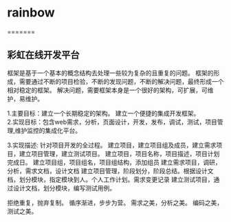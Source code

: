 <h1>rainbow</h1>
=======

彩虹在线开发平台
------------------
 框架是基于一个基本的概念结构去处理一些较为复杂的且重复的问题。
 框架的形成，需要通过不断的项目检验，不断的发现问题，不断的解决问题，最终形成一个相对稳定的框架。
 解决问题，需要框架本身是一个很好的架构，可扩展，可维护，易维护。
 
1.主要目标：建立一个长期稳定的架构。
            建立一个便捷的集成开发框架。      
2.实现目标：包含web需求，分析，页面设计，开发，发布，调试，测试，项目管理,维护监控的集成化平台。

3.实现描述:
针对项目开发的全过程。
建立项目，建立项目组及成员，建立需求项目，建立项目管理，建立测试项目。
建立项目，项目名称，项目描述，项目计划完成日。
建立项目组，项目组名，项目组结构，添加组员
建立需求项目，调研，分析，需求文档，设计文档
建立项目管理，阶段划分，阶段总结。根据设计文档，划分模块，指定模块到人。个人工作计划。需求变更记录
建立测试项目，通过设计文档，划分模块，编写测试用例。



拒绝重复，抛弃复制。
循序渐进，步步为营。
需求之美，分析之美。
编码之美，测试之美。

